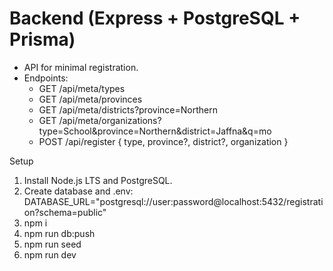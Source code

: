 # Backend (Express + PostgreSQL + Prisma)

- API for minimal registration.
- Endpoints:
  - GET /api/meta/types
  - GET /api/meta/provinces
  - GET /api/meta/districts?province=Northern
  - GET /api/meta/organizations?type=School&province=Northern&district=Jaffna&q=mo
  - POST /api/register { type, province?, district?, organization }

Setup
1) Install Node.js LTS and PostgreSQL.
2) Create database and .env:
   DATABASE_URL="postgresql://user:password@localhost:5432/registration?schema=public"
3) npm i
4) npm run db:push
5) npm run seed
6) npm run dev
